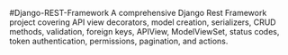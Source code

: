 #Django-REST-Framework
A comprehensive Django Rest Framework project covering API view decorators, model creation, serializers, CRUD methods, validation, foreign keys, APIView, ModelViewSet, status codes, token authentication, permissions, pagination, and actions. 
